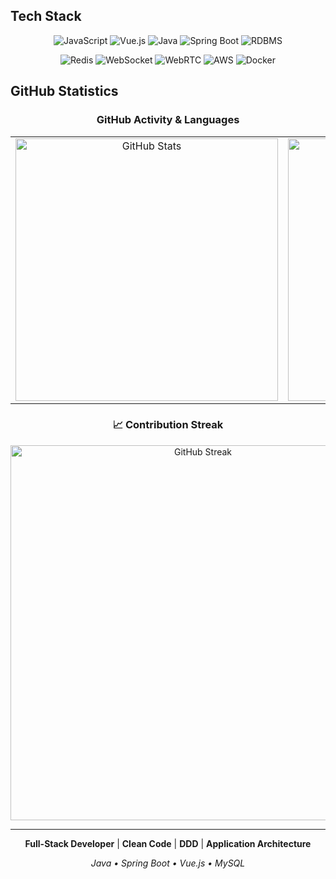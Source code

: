## Tech Stack

<div align="center">

![JavaScript](https://img.shields.io/badge/-JavaScript-F7DF1E?style=for-the-badge&logo=javascript&logoColor=black)
![Vue.js](https://img.shields.io/badge/-Vue.js-4FC08D?style=for-the-badge&logo=vue.js&logoColor=white)
![Java](https://img.shields.io/badge/-Java-007396?style=for-the-badge&logo=java&logoColor=white)
![Spring Boot](https://img.shields.io/badge/-Spring%20Boot-6DB33F?style=for-the-badge&logo=spring-boot&logoColor=white)
![RDBMS](https://img.shields.io/badge/-RDBMS-336791?style=for-the-badge&logo=postgresql&logoColor=white)

![Redis](https://img.shields.io/badge/-Redis-DC382D?style=for-the-badge&logo=redis&logoColor=white)
![WebSocket](https://img.shields.io/badge/-WebSocket-4F4F4F?style=for-the-badge&logo=socket.io&logoColor=white)
![WebRTC](https://img.shields.io/badge/-WebRTC-333333?style=for-the-badge&logo=webrtc&logoColor=white)
![AWS](https://img.shields.io/badge/-AWS-232F3E?style=for-the-badge&logo=amazon-aws&logoColor=white)
![Docker](https://img.shields.io/badge/-Docker-2496ED?style=for-the-badge&logo=docker&logoColor=white)

</div>

## GitHub Statistics

<div align="center">

### GitHub Activity & Languages

<table>
  <tr>
    <td align="center">
      <img src="https://github-readme-stats.vercel.app/api?username=garamssi&show_icons=true&theme=tokyonight&hide_border=true&bg_color=0D1117&title_color=58A6FF&icon_color=58A6FF&text_color=C9D1D9" alt="GitHub Stats" width="420"/>
    </td>
    <td align="center">
      <img src="https://github-readme-stats.vercel.app/api/top-langs/?username=garamssi&hide=c%23,powershell,Mathematica,Ruby,Objective-C,Objective-C%2b%2b,Cuda&title_color=58A6FF&text_color=C9D1D9&icon_color=58A6FF&bg_color=0D1117&langs_count=8&layout=compact&hide_border=true" alt="Top Languages" width="420"/>
    </td>
  </tr>
</table>

### 📈 Contribution Streak

<img src="https://github-readme-streak-stats.herokuapp.com/?user=garamssi&theme=tokyonight&hide_border=true&background=0D1117&stroke=58A6FF&ring=58A6FF&fire=58A6FF&currStreakLabel=58A6FF" alt="GitHub Streak" width="600"/>

</div>

---

<div align="center">

**Full-Stack Developer** | **Clean Code** | **DDD** | **Application Architecture**

*Java • Spring Boot • Vue.js • MySQL*

</div>
